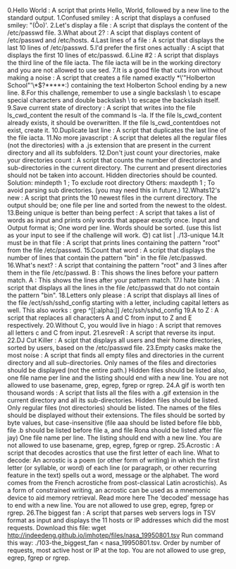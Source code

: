 0.Hello World : A script that prints Hello, World, followed by a new line to the standard output.
1.Confused smiley : A script that displays a confused smiley: "(Ôo)'.
2.Let's display a file : A script that displays the content of the /etc/passwd file.
3.What about 2? : A scipt that displays content of /etc/passwd and /etc/hosts.
4.Last lines of a file : A script that displays the last 10 lines of /etc/passwd.
5.I'd prefer the first ones actually : A scipt that displays the first 10 lines of etc/passwd.
6.Line #2 : A script that displays the third line of the file iacta.
The file iacta will be in the working directory and you are not allowed to use sed.
7.It is a good file that cuts iron without making a noise : A script that creates a file named exactly \*\\'"Holberton School"\'\\*$\?\*\*\*\*\*:) containing the text Holberton School ending by a new line.
8.For this challenge, remember to use a single backslash \ to escape special characters and double backslash \\ to escape the backslash itself.
9.Save current state of directory : A script that writes into the file ls_cwd_content the result of the command ls -la. If the file ls_cwd_content already exists, it should be overwritten. If the file ls_cwd_contentdoes not exist, create it.
10.Duplicate last line : A script that duplicates the last line of the file iacta.
11.No more javascript : A script that deletes all the regular files (not the directories) with a .js extension that are present in the current directory and all its subfolders.
12.Don't just count your directories, make your directories count : A script that counts the number of directories and sub-directories in the current directory.
The current and present directories should not be taken into account.
Hidden directories should be counted.
Solution: mindepth 1 ; To exclude root directory
Others: maxdepth 1 ; To avoid parsing sub directories. (you may need this in future.)
12.Whats12's new : A script that prints the 10 newest files in the current directory.
The output should be; one file per line and sorted from the newest to the oldest.
13.Being unique is better than being perfect : A script that takes a list of words as input and prints only words that appear exactly once.
Input and Output format is; One word per line.
Words should be sorted. (use this list as your input to see if the challenge will work. 😊) cat list | ./13-unique
14.It must be in that file : A script that prints lines containing the pattern "root" from the file /etc/passwd.
15.Count that word : A script that displays the number of lines that contain the pattern "bin" in the file /etc/passwd.
16.What's next? : A script that containing the pattern "root" and 3 lines after them in the file /etc/passwd.
B : This shows the lines before your pattern match.
A : This shows the lines after your pattern match.
17.I hate bins : A script that displays all the lines in the file /etc/passwd that do not contain the pattern "bin".
18.Letters only please : A script that displays all lines of the file /ect/ssh/sshd_config starting with a letter, including capital letters as well.
This also works : grep ^[[:alpha:]] /etc/ssh/sshd_config
19.A to Z : A script that replaces all characters A and C from input to Z and E respectively.
20.Without C, you would live in hiago : A script that removes all letters c and C from input.
21.esreveR : A script that reverse its input.
22.DJ Cut Killer : A scipt that displays all users and their home directories, sorted by users, based on the /etc/passwd file.
23.Empty casks make the most noise : A script that finds all empty files and directories in the current directory and all sub-directories.
Only names of the files and directories should be displayed (not the entire path.)
Hidden files should be listed also, one file name per line and the listing should end with a new line.
You are not allowed to use basename, grep, egrep, fgrep or rgrep.
24.A gif is worth ten thousand words : A script that lists all the files with a .gif extension in the current directory and all its sub-directories.
Hidden files should be listed.
Only regular files (not directories) should be listed.
The names of the files should be displayed without their extensions.
The files should be sorted by byte values, but case-insensitive (file aaa should be listed before file bbb, file .b should be listed before file a, and file Rona should be listed after file jay)
One file name per line.
The listing should end with a new line.
You are not allowed to use basename, grep, egrep, fgrep or rgrep.
25.Acrostic : A script that decodes acrostics that use the first letter of each line.
What to decode: An acrostic is a poem (or other form of writing) in which the first letter (or syllable, or word) of each line (or paragraph, or other recurring feature in the text) spells out a word, message or the alphabet. The word comes from the French acrostiche from post-classical Latin acrostichis). As a form of constrained writing, an acrostic can be used as a mnemonic device to aid memory retrieval. Read more here
The ‘decoded’ message has to end with a new line.
You are not allowed to use grep, egrep, fgrep or rgrep.
26.The biggest fan : A script that parses web servers logs in TSV format as input and displays the 11 hosts or IP addresses which did the most requests.
Download this file: wget http://indeedeng.github.io/imhotep/files/nasa_19950801.tsv
Run command this way: ./103-the_biggest_fan < nasa_19950801.tsv.
Order by number of requests, most active host or IP at the top.
You are not allowed to use grep, egrep, fgrep or rgrep.
